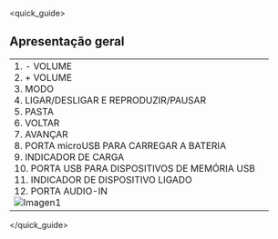 <quick_guide>
## Apresentação geral

|  |  |
|:-------|:-------|
|1.	- VOLUME <br> 2. + VOLUME <br> 3. MODO <br> 4. LIGAR/DESLIGAR E REPRODUZIR/PAUSAR <br> 5. PASTA <br> 6.	VOLTAR <br> 7.	AVANÇAR <br> 8. PORTA microUSB PARA CARREGAR A BATERIA <br> 9. INDICADOR DE CARGA <br> 10. PORTA USB PARA DISPOSITIVOS DE MEMÓRIA USB <br> 11. INDICADOR DE DISPOSITIVO LIGADO <br> 12. PORTA AUDIO-IN <br> ![Imagen1](http://static.energysistem.com/images/manuals/42448/55154650cb18f.jpg)|

</quick_guide>
